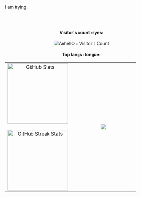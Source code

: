 I am trying.

<br><br>

<h4 align="center">Visitor's count :eyes:</h4>

<p align="center"><img src="https://profile-counter.glitch.me/{taham8875}/count.svg" alt="AnhellO :: Visitor's Count" /></p>

<h4 align="center">Top langs :tongue:</h4>





  
  
<table border="0" align="center">
<tr border="0">
<td width="50%" align="center">
        <img src="https://github-readme-stats.vercel.app/api?username=taham8875&title_color=6FDA44&text_color=FFFFFF&show_icons=true&icon_color=6FDA44&include_all_commits=true&count_private=true&theme=dark" alt="GitHub Stats" height="200" />
  <br></br>
        <img src="https://github-readme-streak-stats.herokuapp.com/?user=taham8875&theme=dark&date_format=j%20M%5B%20Y%5D&currStreakLabel=6FDA44&fire=6FDA44&ring=6FDA44" alt="GitHub Streak Stats" height="200" />


  
</td>

<td width="50%" align="center">

  <img  align="center"  src="https://github-readme-stats.anuraghazra1.vercel.app/api/top-langs/?username=taham8875&theme=dark&hide_border=true&no-bg=true&no-frame=true&langs_count=10&hide=jupyter%20notebook"/>
  
  </td>
</tr>
</table>

<br>
